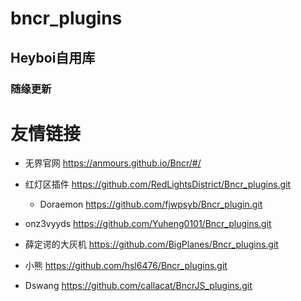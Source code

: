# bncr_plugins
## Heyboi自用库
### 随缘更新
# 友情链接
- 无界官网
  https://anmours.github.io/Bncr/#/

- 红灯区插件
  https://github.com/RedLightsDistrict/Bncr_plugins.git
  
  - Doraemon
  https://github.com/fjwpsyb/Bncr_plugin.git

- onz3vyyds 
  https://github.com/Yuheng0101/Bncr_plugins.git

- 薛定谔的大灰机 
  https://github.com/BigPlanes/Bncr_plugins.git

- 小熊 
  https://github.com/hsl6476/Bncr_plugins.git

- Dswang
  https://github.com/callacat/BncrJS_plugins.git

